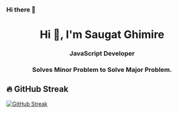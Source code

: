 ### Hi there 👋



<h1 align="center">Hi 👋, I'm Saugat Ghimire</h1>
<h3 align="center">JavaScript Developer</h3>
<h3 align="center">Solves Minor Problem to Solve Major Problem.</h3>

## 🔥 GitHub Streak
[![GitHub Streak](https://github-readme-streak-stats.herokuapp.com?user=Saugatify&theme=radical&date_format=j%20M%5B%20Y%5D)](https://git.io/streak-stats)

